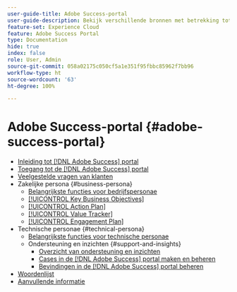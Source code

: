 ```yaml
---
user-guide-title: Adobe Success-portal
user-guide-description: Bekijk verschillende bronnen met betrekking tot de Adobe Success-portal voor meer informatie.
feature-set: Experience Cloud
feature: Adobe Success Portal
type: Documentation
hide: true
index: false
role: User, Admin
source-git-commit: 058a02175c050cf5a1e351f95fbbc85962f7bb96
workflow-type: ht
source-wordcount: '63'
ht-degree: 100%

---
```



# Adobe Success-portal {#adobe-success-portal}

- [Inleiding tot [!DNL Adobe Success] portal](/help/adobe-success-portal/adobe-success-portal-introduction.md)
- [Toegang tot de [!DNL Adobe Success] portal](/help/adobe-success-portal/access-to-the-adobe-success-portal.md)
- [Veelgestelde vragen van klanten](/help/adobe-success-portal/adobe-success-portal-customer-faq.md)
- Zakelijke persona {#business-persona}
   - [Belangrijkste functies voor bedrijfspersonae](/help/adobe-success-portal/business-persona/key-functionalities-for-business-persona.md)
   - [[!UICONTROL Key Business Objectives]](/help/adobe-success-portal/business-persona/key-business-objectives.md)
   - [[!UICONTROL Action Plan]](/help/adobe-success-portal/business-persona/action-plan.md)
   - [[!UICONTROL Value Tracker]](/help/adobe-success-portal/business-persona/value-tracker.md)
   - [[!UICONTROL Engagement Plan]](/help/adobe-success-portal/business-persona/engagement-plan.md)
- Technische personae {#technical-persona}
   - [Belangrijkste functies voor technische personae](/help/adobe-success-portal/technical-persona/key-functionalities-for-technical-persona.md)
   - Ondersteuning en inzichten {#support-and-insights}
      - [Overzicht van ondersteuning en inzichten](/help/adobe-success-portal/technical-persona/support-and-insights/support-and-insights-overview.md)
      - [Cases in de [!DNL Adobe Success] portal maken en beheren](/help/adobe-success-portal/technical-persona/support-and-insights/create-and-manage-cases-in-the-adobe-success-portal.md)
      - [Bevindingen in de [!DNL Adobe Success] portal beheren](/help/adobe-success-portal/technical-persona/support-and-insights/manage-findings-adobe-success-portal.md)
- [Woordenlijst](/help/adobe-success-portal/glossary.md)
- [Aanvullende informatie](/help/adobe-success-portal/release-notes.md)

